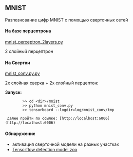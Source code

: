 ## MNIST

Разпознование цифр MNIST с помощью сверточных сетей 

#### На базе перцептрона 
[mnist_perceptron_2layers.py](mnist_perceptron_2layers.py)   

2 слойный перцептрон  

#### На Свертки  
[mnist_conv.py.py](mnist_conv.py.py)

2х слойная сверка + 2х слойный перцептон:
   
  <b>Запуск:</b>
     
            >> cd <dir>/mnist
            >> python mnist_conv.py
            >> tensorboard --logdir=log/mnist_conv/tmp 
        
     далее пройти по ссылке: [http://localhost:6006](http://localhost:6006)

    
#### Обнаружение
    
 - активация сверточной модели на разных участках
 - [Tensorflow detection model zoo](https://www.asozykin.ru/deep_learning/2018/07/24/Object-Detection-using-TensorFlow.html)   


